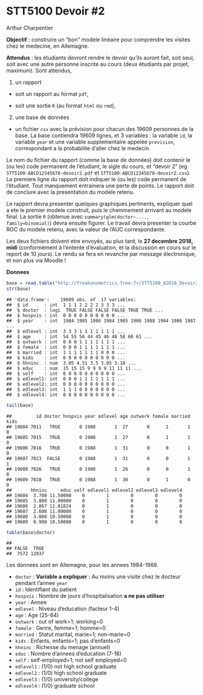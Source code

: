STT5100 Devoir \#2
================
Arthur Charpentier

**Objectif** : construire un “bon” modele linéaire pour comprendre les
visites chez le medecine, en Allemagne.

**Attendus** : les étudiants devront rendre le devoir qu’ils auront
fait, soit seul, soit avec une autre personne inscrite au cours (deux
étudiants par projet, maximum). Sont attendus,

1.  un rapport

<!-- end list -->

  - soit un rapport au format `pdf`,

  - soit une sortie `R` (au format `html` ou `rmd`),

<!-- end list -->

2.  une base de données

<!-- end list -->

  - un fichier `csv` avec la prévision pour chacun des 19609 personnes
    de la base. La base contiendra 19609 lignes, et 3 variables : la
    variable `id`, la variable `year` et une variable supplementaire
    appelée `prevision`, correspondant a la probabilite d’aller chez le
    medecin.

Le nom du fichier du rapport (comme la base de données) doit contenir le
(ou les) code permanent de l’étudiant, le sigle du cours, et “devoir 2”
(eg `STT5100-ABCD12345678-devoir2.pdf` et
`STT5100-ABCD12345678-devoir2.csv`). La premiere ligne du rapport doit
indiquer le (ou les) code permanent de l’étudiant. Tout manquement
entrainera une perte de points. Le rapport doit de conclure avec la
presentation du modele retenu.

Le rapport devra presenter quelques graphiques pertinents, expliquer
quel a ete le premier modele construit, puis le cheminement arrivant au
modele final. La sortie `R` (obtenue avec `summary(glm(doctor~....,
family=binomial)`) devra ensuite figurer. Le travail devra presenter la
courbe ROC du modele retenu, avec la valeur de l’AUC correspondante.

Les deux fichiers doivent etre envoyés, au plus tard, le **27 decembre
2018, midi** (conformément à l’entente
d’évaluation, et la discussion en cours sur le report de 10 jours). Le rendu se fera en revanche par message électronique, et non plus via Moodle !

**Donnees**

``` r
base = read.table("http://freakonometrics.free.fr/STT5100_A2018_Devoir2.txt",sep=";")
str(base)
```

    ## 'data.frame':    19609 obs. of  17 variables:
    ##  $ id      : int  1 1 1 2 2 2 2 3 3 3 ...
    ##  $ doctor  : logi  TRUE FALSE FALSE FALSE TRUE TRUE ...
    ##  $ hospvis : int  0 0 0 0 0 0 0 0 0 0 ...
    ##  $ year    : int  1984 1985 1986 1984 1985 1986 1988 1984 1986 1987 ...
    ##  $ edlevel : int  3 3 3 1 1 1 1 1 1 1 ...
    ##  $ age     : int  54 55 56 44 45 46 48 58 60 61 ...
    ##  $ outwork : int  0 0 0 1 1 1 1 1 1 1 ...
    ##  $ female  : int  0 0 0 1 1 1 1 1 1 1 ...
    ##  $ married : int  1 1 1 1 1 1 1 0 0 0 ...
    ##  $ kids    : int  0 0 0 0 0 0 0 0 0 0 ...
    ##  $ hhninc  : num  3.05 4.51 3.5 3.05 3.18 ...
    ##  $ educ    : num  15 15 15 9 9 9 9 11 11 11 ...
    ##  $ self    : int  0 0 0 0 0 0 0 0 0 0 ...
    ##  $ edlevel1: int  0 0 0 1 1 1 1 1 1 1 ...
    ##  $ edlevel2: int  0 0 0 0 0 0 0 0 0 0 ...
    ##  $ edlevel3: int  1 1 1 0 0 0 0 0 0 0 ...
    ##  $ edlevel4: int  0 0 0 0 0 0 0 0 0 0 ...

``` r
tail(base)
```

    ##         id doctor hospvis year edlevel age outwork female married kids
    ## 19604 7011   TRUE       0 1988       1  27       0      1       1    0
    ## 19605 7015   TRUE       0 1988       1  27       0      1       1    0
    ## 19606 7016   TRUE       0 1988       1  31       0      0       1    0
    ## 19607 7023  FALSE       0 1988       1  31       0      0       1    1
    ## 19608 7026   TRUE       0 1988       1  26       0      0       1    0
    ## 19609 7028   TRUE       0 1988       1  30       0      1       0    0
    ##       hhninc     educ self edlevel1 edlevel2 edlevel3 edlevel4
    ## 19604  3.700 11.50000    0        1        0        0        0
    ## 19605  3.800 11.00000    0        1        0        0        0
    ## 19606  2.067 11.81824    0        1        0        0        0
    ## 19607  2.600 11.00000    0        1        0        0        0
    ## 19608  3.000 10.50000    0        1        0        0        0
    ## 19609  0.990 10.50000    0        1        0        0        0

``` r
table(base$doctor)
```

    ## 
    ## FALSE  TRUE 
    ##  7572 12037

Les donnees sont en Allemagne, pour les annees 1984-1988.

  - `doctor` : **Variable a expliquer** : Au moins une visite chez le
    docteur pendant l’annee `year`
  - `id` : Identifiant du patient
  - `hospvis` : Nombre de jours d’hospitalisation **a ne pas utiliser**
  - `year` : Annee
  - `edlevel` : Niveau d’education (facteur 1-4)
  - `age` : Age (25-64)
  - `outwork` : out of work=1; working=0
  - `female` : Genre, femme=1; homme=0
  - `married` : Statut marital, marie=1; non-marie=0
  - `kids` : Enfants, enfants=1; pas d’enfants=0
  - `hhninc` : Richesse du menage (annuel)
  - `educ` : Nombre d’annees d’education (7-18)
  - `self` : self-employed=1; not self employed=0
  - `edlevel1` : (1/0) not high school graduate
  - `edlevel2` : (1/0) high school graduate
  - `edlevel3` : (1/0) university/college
  - `edlevel4` : (1/0) graduate school
